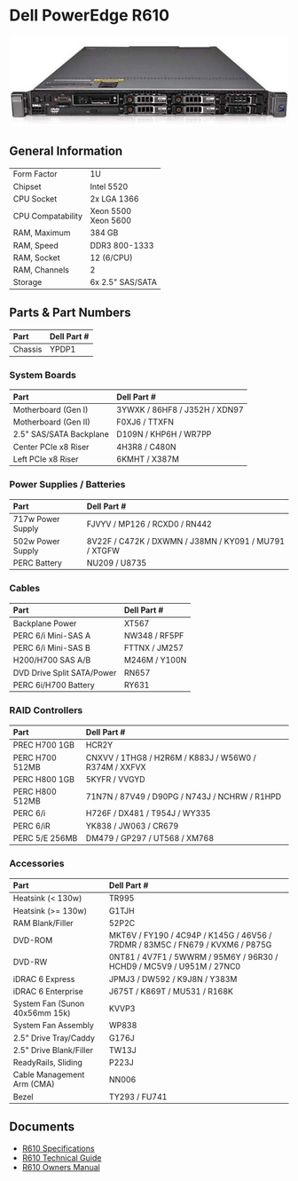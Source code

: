 # Dell PowerEdge R610

![Dell PowerEdge R610](img/dell-pe-r610.jpg)

## General Information

|                   |                           |
| :-                | :-                        |
| Form Factor       | 1U                        |
| Chipset           | Intel 5520                |
| CPU Socket        | 2x LGA 1366               |
| CPU Compatability | Xeon 5500<br>Xeon 5600    |
| RAM, Maximum      | 384 GB                    |
| RAM, Speed        | DDR3 800-1333             |
| RAM, Socket       | 12 (6/CPU)                |
| RAM, Channels     | 2                         |
| Storage           | 6x 2.5" SAS/SATA          |

## Parts & Part Numbers

| Part      | Dell Part #   |
| :-        | :-            |
| Chassis   | YPDP1         |

### System Boards

| Part                      | Dell Part #                   |
| :-                        | :-                            |
| Motherboard (Gen I)       | 3YWXK / 86HF8 / J352H / XDN97 |
| Motherboard (Gen II)      | F0XJ6 / TTXFN                 |
| 2.5" SAS/SATA Backplane   | D109N / KHP6H / WR7PP         |
| Center PCIe x8 Riser      | 4H3R8 / C480N                 |
| Left PCIe x8 Riser        | 6KMHT / X387M                 |

### Power Supplies / Batteries

| Part              | Dell Part #                                           |
| :-                | :-                                                    |
| 717w Power Supply | FJVYV / MP126 / RCXD0 / RN442                         |
| 502w Power Supply | 8V22F / C472K / DXWMN / J38MN / KY091 / MU791 / XTGFW |
| PERC Battery      | NU209 / U8735                                         |

### Cables

| Part                          | Dell Part #   |
| :-                            | :-            |
| Backplane Power               | XT567         |
| PERC 6/i Mini-SAS A           | NW348 / RF5PF |
| PERC 6/i Mini-SAS B           | FTTNX / JM257 |
| H200/H700 SAS A/B             | M246M / Y100N |
| DVD Drive Split SATA/Power    | RN657         |
| PERC 6i/H700 Battery          | RY631         |

### RAID Controllers

| Part              | Dell Part #                                           |
| :-                | :-                                                    |
| PREC H700 1GB     | HCR2Y                                                 |
| PERC H700 512MB   | CNXVV / 1THG8 / H2R6M / K883J / W56W0 / R374M / XXFVX |
| PERC H800 1GB     | 5KYFR / VVGYD                                         |
| PERC H800 512MB   | 71N7N / 87V49 / D90PG / N743J / NCHRW / R1HPD         |
| PERC 6/i          | H726F / DX481 / T954J / WY335                         |
| PERC 6/iR         | YK838 / JW063 / CR679                                 |
| PERC 5/E 256MB    | DM479 / GP297 / UT568 / XM768                         |

### Accessories

| Part                              | Dell Part #                                                                   |
| :-                                | :-                                                                            |
| Heatsink (< 130w)                 | TR995                                                                         |
| Heatsink (>= 130w)                | G1TJH                                                                         |
| RAM Blank/Filler                  | 52P2C                                                                         |
| DVD-ROM                           | MKT6V / FY190 / 4C94P / K145G / 46V56 / 7RDMR / 83M5C / FN679 / KVXM6 / P875G |
| DVD-RW                            | 0NT81 / 4V7F1 / 5WWRM / 95M6Y / 96R30 / HCHD9 / MC5V9 / U951M / 27NC0         |
| iDRAC 6 Express                   | JPMJ3 / DW592 / K9J8N / Y383M                                                 |
| iDRAC 6 Enterprise                | J675T / K869T / MU531 / R168K                                                 |
| System Fan (Sunon 40x56mm 15k)    | KVVP3                                                                         |
| System Fan Assembly               | WP838                                                                         |
| 2.5" Drive Tray/Caddy             | G176J                                                                         |
| 2.5" Drive Blank/Filler           | TW13J                                                                         |
| ReadyRails, Sliding               | P223J                                                                         |
| Cable Management Arm (CMA)        | NN006                                                                         |
| Bezel                             | TY293 / FU741                                                                 |

## Documents

- [R610 Specifications](docs/r610-specs.pdf)
- [R610 Technical Guide](docs/r610-tech-guide.pdf)
- [R610 Owners Manual](docs/r610-owners-manual.pdf)
